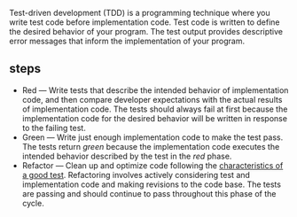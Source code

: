 Test-driven development (TDD) is a programming technique where you write test code before implementation code. Test code is written to define the desired behavior of your program. The test output provides descriptive error messages that inform the implementation of your program.

## steps
- Red — Write tests that describe the intended behavior of implementation code, and then compare developer expectations with the actual results of implementation code. The tests should always fail at first because the implementation code for the desired behavior will be written in response to the failing test.
- Green — Write just enough implementation code to make the test pass. The tests return _green_ because the implementation code executes the intended behavior described by the test in the _red_ phase.
- Refactor — Clean up and optimize code following the [characteristics of a good test](https://www.codecademy.com/articles/tdd-u1-good-test). Refactoring involves actively considering test and implementation code and making revisions to the code base. The tests are passing and should continue to pass throughout this phase of the cycle.